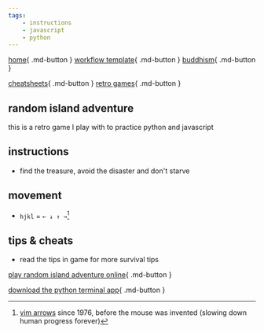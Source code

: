 ```yaml
---
tags:
    - instructions
    - javascript
    - python 
---
```


[home](https://shane0.github.io){ .md-button }
[workflow template](workflow/){ .md-button }
[buddhism](buddhism/){ .md-button }

[cheatsheets](cheatsheets/){ .md-button }
[retro games](adventure/){ .md-button }

## random island adventure

this is a retro game I play with to practice python and javascript

## instructions

- find the treasure, avoid the disaster and don't starve

## movement

- `hjkl` = `← ↓ ↑ →`[^1]

## tips & cheats

- read the tips in game for more survival tips

[play random island adventure online](ria.html){ .md-button }

[download the python terminal app](ria.zip){ .md-button }

[^1]:[vim arrows](https://github.com/vim/vim) since 1976, before the mouse was invented (slowing down human progress forever)
